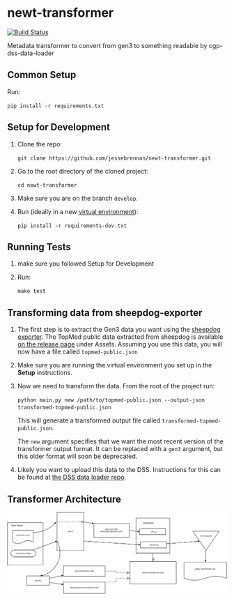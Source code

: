 # newt-transformer
[![Build Status](https://travis-ci.org/jessebrennan/newt-transformer.svg?branch=master)](https://travis-ci.org/jessebrennan/newt-transformer)

Metadata transformer to convert from gen3 to something readable by 
cgp-dss-data-loader

## Common Setup
Run:

`pip install -r requirements.txt`

## Setup for Development
1. Clone the repo:

   `git clone https://github.com/jessebrennan/newt-transformer.git`

2. Go to the root directory of the cloned project:

   `cd newt-transformer`

3. Make sure you are on the branch `develop`.

4. Run (ideally in a new [virtual environment](https://docs.python.org/3/tutorial/venv.html)):

   `pip install -r requirements-dev.txt`

## Running Tests
1. make sure you followed Setup for Development

2. Run:

   `make test`

## Transforming data from sheepdog-exporter
1. The first step is to extract the Gen3 data you want using the
   [sheepdog exporter](https://github.com/david4096/sheepdog-exporter). The TopMed public data extracted
   from sheepdog is available [on the release page](https://github.com/david4096/sheepdog-exporter/releases/tag/0.3.1)
   under Assets. Assuming you use this data, you will now have a file called `topmed-public.json`

2. Make sure you are running the virtual environment you set up in the **Setup** instructions.

3. Now we need to transform the data. From the root of the project run:

   `python main.py new /path/to/topmed-public.json --output-json transformed-topmed-public.json`

   This will generate a transformed output file called `transformed-topmed-public.json`.

   The `new` argument specifies that we want the most recent version of the transformer output format.
   It can be replaced with a `gen3` argument, but this older format will soon be deprecated.

4. Likely you want to upload this data to the DSS. Instructions for this can be found  at
   [the DSS data loader repo](https://github.com/DataBiosphere/cgp-dss-data-loader).

## Transformer Architecture
<img src="diagrams/newt-architecture.svg"/>
